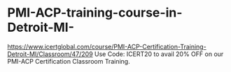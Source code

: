 # PMI-ACP-training-course-in-Detroit-MI-
https://www.icertglobal.com/course/PMI-ACP-Certification-Training-Detroit-MI/Classroom/47/209   Use Code: ICERT20 to avail 20% OFF on our PMI-ACP Certification Classroom Training.
